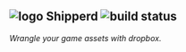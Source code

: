 ![logo](https://www.dropbox.com/meta_dl/eyJzdWJfcGF0aCI6ICIiLCAidGVzdF9saW5rIjogZmFsc2UsICJzZXJ2ZXIiOiAiZGwuZHJvcGJveHVzZXJjb250ZW50LmNvbSIsICJpdGVtX2lkIjogbnVsbCwgImlzX2RpciI6IGZhbHNlLCAidGtleSI6ICJleW5ya3JtNTZqdnpqbDcifQ/AAGRa3bGdrXq-ER0rX4ujfhWdXMXYc1tc21-2XjtiJNh0Q)
Shipperd ![build status](https://travis-ci.org/svblm/shipperd.svg?branch=master)
-----

*Wrangle your game assets with dropbox.*

